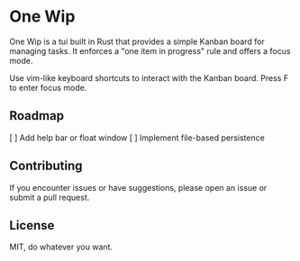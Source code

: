 # One Wip

One Wip is a tui built in Rust that provides a simple Kanban board for managing tasks. It enforces a "one item in progress" rule and offers a focus mode.

Use vim-like keyboard shortcuts to interact with the Kanban board. Press F to enter focus mode.

## Roadmap
[ ] Add help bar or float window
[ ] Implement file-based persistence

## Contributing

If you encounter issues or have suggestions, please open an issue or submit a pull request.

## License

MIT, do whatever you want.

